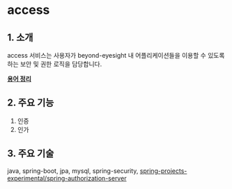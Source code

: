 # access

## 1. 소개

access 서비스는 사용자가 beyond-eyesight 내 어플리케이션들을 이용할 수 있도록 하는 보안 및 권한 로직을 담당합니다.

[**용어 정리**](./docs/domain/model.md)

## 2. 주요 기능

1. 인증
2. 인가

## 3. 주요 기술

java, spring-boot, jpa, mysql, spring-security, [spring-projects-experimental/spring-authorization-server](https://github.com/spring-projects-experimental/spring-authorization-server)

